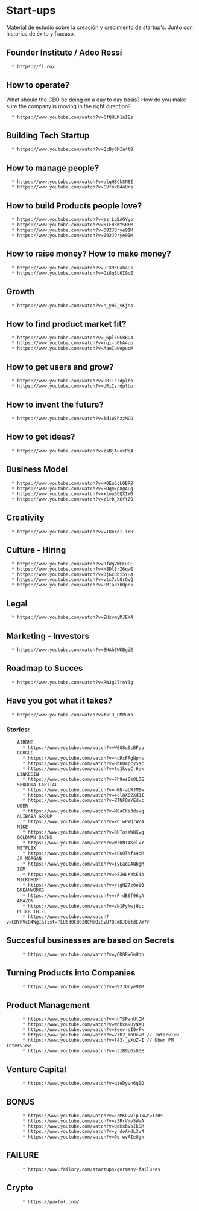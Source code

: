 # Start-ups

Material de estudio sobre la creación y crecimiento de startup's. Junto con historias de éxito y fracaso. 

## Founder Institute / Adeo Ressi
      * https://fi.co/

## How to operate?
  
  What should the CEO be doing on a day to day basis? How do you make sure the company is moving in the right direction? 
  
      * https://www.youtube.com/watch?v=6fQHLK1aIBs
      
## Building Tech Startup
      * https://www.youtube.com/watch?v=QcBy0MIa4t8
      
## How to manage people?
      * https://www.youtube.com/watch?v=alqHBCkSN8I
      * https://www.youtube.com/watch?v=CVfnkM44Urs
      
## How to build Products people love?
      * https://www.youtube.com/watch?v=sz_LgBAGYyo
      * https://www.youtube.com/watch?v=6IFR3WYSBFM
      * https://www.youtube.com/watch?v=092JQrye9IM
      * https://www.youtube.com/watch?v=092JQrye9IM
      
## How to raise money? How to make money?
      * https://www.youtube.com/watch?v=uFX95HahaUs
      * https://www.youtube.com/watch?v=Gi8qSL6I9cE
      
## Growth
      * https://www.youtube.com/watch?v=n_yHZ_vKjno
      
## How to find product market fit?
      * https://www.youtube.com/watch?v=_6pl5GG8RQ4
      * https://www.youtube.com/watch?v=rqi-n0hA4uo
      * https://www.youtube.com/watch?v=AaoIuwepucM
      
## How to get users and grow?
      * https://www.youtube.com/watch?v=URiIsrdplbo
      * https://www.youtube.com/watch?v=URiIsrdplbo
      
## How to invent the future?
      * https://www.youtube.com/watch?v=id1WShzzMCQ
      
## How to get ideas?
      * https://www.youtube.com/watch?v=zsBjAuexPq4
      
## Business Model
      * https://www.youtube.com/watch?v=K0Eu6cL0BR8
      * https://www.youtube.com/watch?v=FDqmxp8gAUg
      * https://www.youtube.com/watch?v=ktou5CQX1W0
      * https://www.youtube.com/watch?v=zlrb_X6fYZ0
      
## Creativity
      * https://www.youtube.com/watch?v=vI8nXdi-ir8
      
## Culture - Hiring
      * https://www.youtube.com/watch?v=RfWgVWGEuGE
      * https://www.youtube.com/watch?v=H8Dl8rZ6qwE
      * https://www.youtube.com/watch?v=3jGc8biSYHA
      * https://www.youtube.com/watch?v=vts7vU0rOvQ
      * https://www.youtube.com/watch?v=EMIa3XhQpnk
      
## Legal
      * https://www.youtube.com/watch?v=EHzvmyMJEK4
      
## Marketing - Investors
      * https://www.youtube.com/watch?v=SHAh6WKBgiE
      
## Roadmap to Succes
      * https://www.youtube.com/watch?v=RW3g2TroY3g
      
## Have you got what it takes?
      * https://www.youtube.com/watch?v=tki3_CMPuYo
      
 ### Stories: 
        AIRBNB
          * https://www.youtube.com/watch?v=W608u6sBFpo
        GOOGLE
          * https://www.youtube.com/watch?v=hcRxFRgNpns
          * https://www.youtube.com/watch?v=Bh804pcy5sc
          * https://www.youtube.com/watch?v=tq1kvyC-6ek
        LINKEDIN
          * https://www.youtube.com/watch?v=7h9esSsOLDE
        SEQUOIA CAPITAL
          * https://www.youtube.com/watch?v=nKN-abRJMEw
          * https://www.youtube.com/watch?v=4cl8X02Xd1I
          * https://www.youtube.com/watch?v=ZTNFQeYEdvc
        UBER
          * https://www.youtube.com/watch?v=M8aCKi3dsVg
        ALIBABA GROUP
          * https://www.youtube.com/watch?v=kh_wPWQrWZA
        NIKE
          * https://www.youtube.com/watch?v=OHTosaWWKvg
        GOLDMAN SACHS
          * https://www.youtube.com/watch?v=Wr0NT4KelVY
        NETFLIX
          * https://www.youtube.com/watch?v=zCO0lNfs4oM
        JP MORGAN
          * https://www.youtube.com/watch?v=IyEadGANbgM
        IBM 
          * https://www.youtube.com/watch?v=eZ2HLKzkE4A
        MICROSOFT
          * https://www.youtube.com/watch?v=rtgN27z0oi0
        DREAMWORKS
          * https://www.youtube.com/watch?v=rP-dB6f96gA
        AMAZON
          * https://www.youtube.com/watch?v=zN1PyNwjHpc
        PETER THIEL
          * https://www.youtube.com/watch?v=CBYhVcO4WgI&list=PLU630Cd0ZQCMeQiSvU7DJmDJDitdE7m7r
     
 ## Succesful businesses are based on Secrets
          * https://www.youtube.com/watch?v=yODORwGmHqo
          
 ## Turning Products into Companies
          * https://www.youtube.com/watch?v=092JQrye9IM
          
 ## Product Management
          * https://www.youtube.com/watch?v=huTSPanUlQM
          * https://www.youtube.com/watch?v=Wnhxa90yNXQ
          * https://www.youtube.com/watch?v=8eev-eI0yFk
          * https://www.youtube.com/watch?v=VzB2_mhUevM // Interview
          * https://www.youtube.com/watch?v=l43-_yXuZ-I // Uber PM Interview
          * https://www.youtube.com/watch?v=ntzB9pGsD3E
          
 ## Venture Capital
          * https://www.youtube.com/watch?v=qieDyvn6q0Q
          

          
          
   ## BONUS 
       
          * https://www.youtube.com/watch?v=EcMKLwVlpJk&t=120s
          * https://www.youtube.com/watch?v=s3RrVmv5WwA
          * https://www.youtube.com/watch?v=UqHxbVsIkOM
          * https://www.youtube.com/watch?v=y_doAHdL3v4
          * https://www.youtube.com/watch?v=0q-wvAIeUgk
          
 ## FAILURE
              
          * https://www.failory.com/startups/germany-failures
          
 ## Crypto
          * https://paxful.com/
